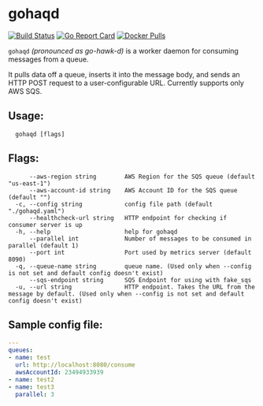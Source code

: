 # gohaqd

[![Build Status](https://travis-ci.org/Codigami/gohaqd.svg?branch=master)](https://travis-ci.org/Codigami/gohaqd)
[![Go Report Card](https://goreportcard.com/badge/github.com/Codigami/gohaqd)](https://goreportcard.com/report/github.com/Codigami/gohaqd)
[![Docker Pulls](https://img.shields.io/docker/pulls/crowdfire/gohaqd.svg)](https://hub.docker.com/r/Crowdfire/gohaqd)

`gohaqd` _(pronounced as go-hawk-d)_ is a worker daemon for consuming messages from a queue.

It pulls data off a queue, inserts it into the message body, and sends an HTTP POST request to a user-configurable URL. Currently supports only AWS SQS.

## Usage:
```
  gohaqd [flags]
```
## Flags:
```
      --aws-region string        AWS Region for the SQS queue (default "us-east-1")
      --aws-account-id string    AWS Account ID for the SQS queue (default "")
  -c, --config string            config file path (default "./gohaqd.yaml")
      --healthcheck-url string   HTTP endpoint for checking if consumer server is up
  -h, --help                     help for gohaqd
      --parallel int             Number of messages to be consumed in parallel (default 1)
      --port int                 Port used by metrics server (default 8090)
  -q, --queue-name string        queue name. (Used only when --config is not set and default config doesn't exist)
      --sqs-endpoint string      SQS Endpoint for using with fake_sqs
  -u, --url string               HTTP endpoint. Takes the URL from the message by default. (Used only when --config is not set and default config doesn't exist)
```

## Sample config file:
```yaml
---
queues:
- name: test
  url: http://localhost:8080/consume
  awsAccountId: 23494933939
- name: test2
- name: test3
  parallel: 3
```
